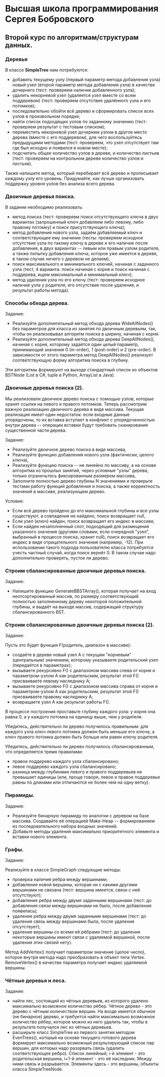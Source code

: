 # Высшая школа программирования Сергея Бобровского
##  Второй курс по алгоритмам/структурам данных.
### Деревья

В классе **SimpleTree** нам потребуются:
- добавить текущему узлу (первый параметр метода добавления узла) новый узел (второй параметр метода добавления узла) в качестве дочернего (тест: проверяем наличие добавленного узла);
- удалить некорневой узел (удаляется узел вместе со всем поддеревом) (тест: проверяем отсутствие удалённого узла и его потомков);
- последовательно обойти всё дерево и сформировать список всех узлов в произвольном порядке;
- найти список подходящих узлов по заданному значению (тест: проверяем результат с тестовым списком);
- переместить некорневой узел дочерним узлом в другое место дерева (вместе с его поддеревом), для чего воспользуйтесь предыдущими методами (тест: проверяем, что узел отсутствует там где был исходно и появился в новом месте);
- подсчитать общее количество узлов в дереве, и количество листьев (тест: проверяем на контрольном дереве количество узлов и листьев).

Также напишите метод, который перебирает всё дерево и прописывает каждому узлу его уровень.
Придумайте, как лучше организовать поддержку уровня узлов без анализа всего дерева.

### Двоичные деревья поиска.
В задании необходимо реализовать:
- метод поиска (тест: проверяем поиск отсутствующего ключа в двух вариантах (запрошенный ключ добавляем либо левому, либо правому потомку) и поиск присутствующего ключа);
- метод добавления нового узла, задаём добавляемый ключ и соответствующее ему значение (тесты: проверяем исходное отсутствие узла по такому ключу в дереве и его наличие после добавления, в двух вариантах -- левым или правым узлом родителя, а также попытку добавления ключа, которое уже имеется в дереве, в таком случае ничего с деревом не делаем);
- поиск максимального и минимального ключей, начиная с заданного узла (тест, 4 варианта: поиск начиная с корня и поиск начиная с поддерева, ищем максимальный и минимальный ключ);
- метод удаления узла по его ключу (тест: проверяем исходное наличие узла у родителя, его отсутствие после удаления, и результат работы метода).

### Способы обхода дерева.
Задание:
- Реализуйте дополнительный метод обхода дерева WideAllNodes() без параметров для класса из занятия по двоичным деревьям, так, чтобы он реализовывал алгоритм поиска в ширину, начиная с корня.
 - Реализуйте дополнительный метод обхода дерева DeepAllNodes(), начиная с корня, которому задаётся один целый параметр, принимающий значения 0 (in-order), 1 (post-order) и 2 (pre-order). В зависимости от этого параметра метод DeepAllNodes() реализует соответствующую форму алгоритма поиска в глубину.

Эти алгоритмы формируют на выходе стандартный список из объектов BSTNode (List в C#, tuple в Python, ArrayList в Java).

### Двоичные деревья поиска (2).
Мы реализовали двоичное дерево поиска с помощью узлов, которые хранят ссылки на левого и правого потомков. Теперь рассмотрим важную реализацию двоичного дерева в виде массива. Текущая реализация имеет один недостаток: если входные данные упорядочены, то их вставка вступает в конфликт с упорядоченностью внутри дерева -- операции вставки будут требовать сканирования существенной части дерева.

Задание:
- Реализуйте двоичное дерево поиска в виде массива,
- Реализуйте функцию добавления нового узла (фактически, целого ключа), 
- Реализуйте функцию поиска -- не линейно по массиву, а на основе алгоритма из прошлых занятий, через условные "узлы" дерева, только ограничьтесь фиксированным размером массива,
- Заполните полностью дерево глубины N значениями и проверьте тестами работу функций добавления и поиска, а также корректность значений в массиве, реализующем дерево.



Условия:
- Если всё дерево пройдено до его максимальной глубины и все узлы существуют, а совпадения не найдено, поиск возвращает null,
- Если узел (ключ) найден, поиск возвращает его индекс в массиве,
- Если найден незаполненный слот, подходящий для размещения указанного значения (другими словами, если очередной "узел", выбранный в процессе поиска, хранит null), поиск возвращает его индекс в виде отрицательного значения (например, -12).
При использовании такого подхода пользователю класса потребуется учесть частный случай, когда поиск вернёт 0. В таком случае надо дополнительно проверять, пустое ли дерево.

### Строим сбалансированные двоичные деревья поиска.
Задание:
- Напишите функцию GenerateBBSTArray(), которая получает на вход неотсортированный массив, по размеру соответствующий полностью заполненному дереву некоторой положительной глубины, и выдаёт на выходе массив, содержащий структуру сбалансированного BST.

### Строим сбалансированные двоичные деревья поиска (2).
Задание:

Пусть это будет функция F(родитель, диапазон в массиве):
- создаёте в дереве новый узел A с текущим "корневым" (центральным) значением, которому указываете родительский узел (передаётся в параметрах);
- вызываете рекурсивно F() с диапазоном массива слева от корня и параметром-узлом A как родительским, результат этой F() присваиваете левому наследнику A;
- вызываете рекурсивно F() с диапазоном массива справа от корня и параметром-узлом A как родительским, результат этой F() присваиваете правому наследнику A;
- возвращаете узел A как результат работы F().

В процессе построения проставьте глубину каждого узла: у корня она равна 0, а у каждого потомка на единицу выше, чем у родителя.

Убедитесь, действительно ли дерево получилось правильным: для каждого узла ключ левого потомка должен быть меньше его ключа, а ключ правого потомка должен быть больше или равен ключу родителя.

Убедитесь, действительно ли дерево получилось сбалансированным, что определяется тремя правилами:
- правое поддерево каждого узла сбалансировано;
- левое поддерево каждого узла сбалансировано;
- разница между глубинами левого и правого поддеревьев не превышает единицы (или, проще говоря, левое и правое поддеревья равны по длинами или отличаются не более чем на одну ветку).

### Пирамиды.
Задание:
- Реализуйте бинарную пирамиду по аналогии с деревом на базе массива. Создавайте её операцией Make-Heap -- формированием из последовательного набора входных значений.
- Добавьте методы удаления максимально приоритетного элемента и вставки нового элемента.

### Графы.
Задание:

Реализуйте в классе SimpleGraph следующие методы:
- проверка наличия ребра между вершинами;
- добавление новой вершины, которая ни с какими другими вершинами не связана (тест: вершина имеется, связи с ней отсутствуют);
- добавление ребра между двумя заданными вершинами (тест: до добавления связи между вершинами не было, после добавления появилась);
- удаление ребра между двумя заданными вершинами (тест: до удаления связь между вершинами была, после удаления отсутствует);
- удаление вершины со всеми её рёбрами (тест: до удаления некоторые вершины имеют связи с удаляемой вершиной, после удаления этих связей нету).

Метод AddVertex() получает параметром значение (целое число), которое внутри метода надо преобразовать в объект типа Vertex.
RemoveVertex() в качестве параметра получает индекс удаляемой вершины.

### Чётные деревья и леса.
Задание:

- найти лес, состоящий из чётных деревьев, из которого удалено максимально возможное количество рёбер. Чётное дерево - это дерево с чётным количеством вершин. На входе имеется обычное (не бинарное) дерево, и требуется найти максимально возможное количество рёбер, которое можно из него удалить так, чтобы в результате получался лес из чётных деревьев.
- расширьте класс SimpleTree из первого занятия методом EvenTrees(), который на основе текущего готового дерева формирует максимально возможный результирующий список пар вершин, для которых надо разорвать связь (удалить соответствующее ребро). Список линейный, i-й элемент - это родительская вершина, i+1-й элемент - это её наследник. Между ними связь и разрывается.
Элементы здесь - это вершины, объекты класса SimpleTreeNode.
